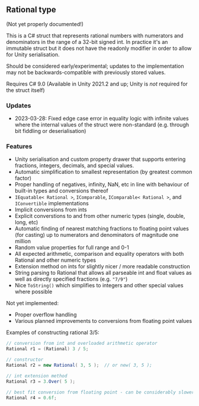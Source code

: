 ## Rational type ##

(Not yet properly documented!)

This is a C# struct that represents rational numbers with numerators and denominators in the range of a 32-bit signed int. In practice it's an immutable struct but it does not have the readonly modifier in order to allow for Unity serialisation.

Should be considered early/experimental; updates to the implementation may not be backwards-compatible with previously stored values.

Requires C# 9.0 (Available in Unity 2021.2 and up; Unity is *not* required for the struct itself)


### Updates ###

- 2023-03-28: Fixed edge case error in equality logic with infinite values where the internal values of the struct were non-standard (e.g. through bit fiddling or deserialisation)


### Features ###

- Unity serialisation and custom property drawer that supports entering fractions, integers, decimals, and special values.
- Automatic simplification to smallest representation (by greatest common factor)
- Proper handling of negatives, infinity, NaN, etc in line with behaviour of built-in types and conversions thereof
- `IEquatable< Rational >`, `IComparable`, `IComparable< Rational >`, and `IConvertible` implementations
- Implicit conversions from ints
- Explicit converstions to and from other numeric types (single, double, long, etc)
- Automatic finding of nearest matching fractions to floating point values (for casting) up to numerators and denominators of magnitude one million
- Random value properties for full range and 0-1
- All expected arithmetic, comparison and equality operators with both Rational and other numeric types
- Extension method on ints for slightly nicer / more readable construction
- String parsing to Rational that allows all parseable int and float values as well as directly specified fractions (e.g. `"7/9"`)
- Nice `ToString()` which simplifies to integers and other special values where possible

Not yet implemented:
- Proper overflow handling
- Various planned improvements to conversions from floating point values


Examples of constructing rational 3/5:

```cs
// conversion from int and overloaded arithmetic operator
Rational r1 = (Rational) 3 / 5; 

// constructor
Rational r2 = new Rational( 3, 5 );  // or new( 3, 5 );

// int extension method
Rational r3 = 3.Over( 5 );

// best fit conversion from floating point - can be considerably slower depending on value
Rational r4 = 0.6f; 
```